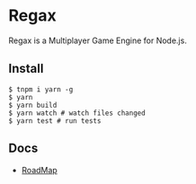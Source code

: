 # Regax

Regax is a Multiplayer Game Engine for Node.js.

## Install

```shell
$ tnpm i yarn -g
$ yarn
$ yarn build
$ yarn watch # watch files changed
$ yarn test # run tests
```

## Docs

- [RoadMap](docs/RoadMap.md)
